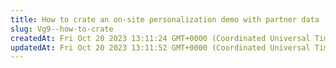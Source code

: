 ```yaml
---
title: How to crate an on-site personalization demo with partner data
slug: Vg9--how-to-crate
createdAt: Fri Oct 20 2023 13:11:24 GMT+0000 (Coordinated Universal Time)
updatedAt: Fri Oct 20 2023 13:11:52 GMT+0000 (Coordinated Universal Time)
---
```



